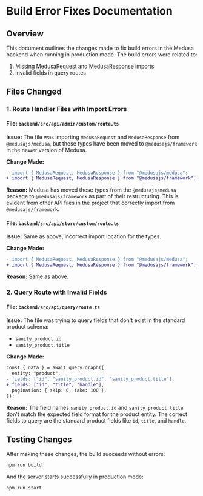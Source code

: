 # Build Error Fixes Documentation

## Overview

This document outlines the changes made to fix build errors in the Medusa backend when running in production mode. The build errors were related to:

1. Missing MedusaRequest and MedusaResponse imports
2. Invalid fields in query routes

## Files Changed

### 1. Route Handler Files with Import Errors

#### File: `backend/src/api/admin/custom/route.ts`

**Issue:**
The file was importing `MedusaRequest` and `MedusaResponse` from `@medusajs/medusa`, but these types have been moved to `@medusajs/framework` in the newer version of Medusa.

**Change Made:**
```diff
- import { MedusaRequest, MedusaResponse } from "@medusajs/medusa";
+ import { MedusaRequest, MedusaResponse } from "@medusajs/framework";
```

**Reason:**
Medusa has moved these types from the `@medusajs/medusa` package to `@medusajs/framework` as part of their restructuring. This is evident from other API files in the project that correctly import from `@medusajs/framework`.

#### File: `backend/src/api/store/custom/route.ts`

**Issue:**
Same as above, incorrect import location for the types.

**Change Made:**
```diff
- import { MedusaRequest, MedusaResponse } from "@medusajs/medusa";
+ import { MedusaRequest, MedusaResponse } from "@medusajs/framework";
```

**Reason:**
Same as above.

### 2. Query Route with Invalid Fields

#### File: `backend/src/api/query/route.ts`

**Issue:**
The file was trying to query fields that don't exist in the standard product schema:
- `sanity_product.id`
- `sanity_product.title`

**Change Made:**
```diff
const { data } = await query.graph({
  entity: "product",
- fields: ["id", "sanity_product.id", "sanity_product.title"],
+ fields: ["id", "title", "handle"],
  pagination: { skip: 0, take: 100 },
});
```

**Reason:**
The field names `sanity_product.id` and `sanity_product.title` don't match the expected field format for the product entity. The correct fields to query are the standard product fields like `id`, `title`, and `handle`.

## Testing Changes

After making these changes, the build succeeds without errors:

```bash
npm run build
```

And the server starts successfully in production mode:

```bash
npm run start
``` 